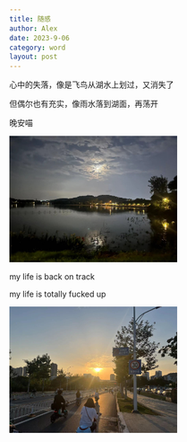 ```yaml
---
title: 随感
author: Alex
date: 2023-9-06
category: word
layout: post
--- 
```


心中的失落，像是飞鸟从湖水上划过，又消失了

但偶尔也有充实，像雨水落到湖面，再荡开

晚安喵

<img src="../assets/gitbook/images/lake.jpg" width="300" height="225" alt="lake">

my life is back on track

my life is totally fucked up

<img src="../assets/gitbook/images/sunset.jpg" width="300" height="225" alt="sunset">